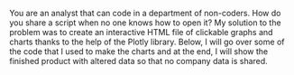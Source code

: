 You are an analyst that can code in a department of non-coders. How do you share a script when no one knows how to open it? My solution to the problem was to create an interactive HTML file of clickable graphs and charts thanks to the help of the Plotly library. Below, I will go over some of the code that I used to make the charts and at the end, I will show the finished product with altered data so that no company data is shared.
